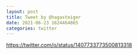 ```yaml
--- 
layout: post 
title: Tweet by @hagasteiger 
date: 2021-06-23 1624464865 
categories: twitter 
--- 
```

https://twitter.com/o/status/1407733773500813318